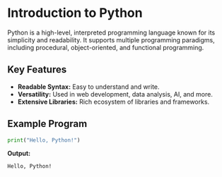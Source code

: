 
# Introduction to Python

Python is a high-level, interpreted programming language known for its simplicity and readability. It supports multiple programming paradigms, including procedural, object-oriented, and functional programming.

## Key Features
- **Readable Syntax:** Easy to understand and write.
- **Versatility:** Used in web development, data analysis, AI, and more.
- **Extensive Libraries:** Rich ecosystem of libraries and frameworks.

## Example Program
```python
print("Hello, Python!")
```
**Output:**
```
Hello, Python!
```

